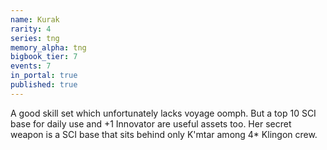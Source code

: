 ```yaml
---
name: Kurak
rarity: 4
series: tng
memory_alpha: tng
bigbook_tier: 7
events: 7
in_portal: true
published: true
---
```


A good skill set which unfortunately lacks voyage oomph. But a top 10 SCI base for daily use and +1 Innovator are useful assets too. Her secret weapon is a SCI base that sits behind only K'mtar among 4* Klingon crew.
